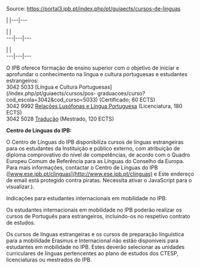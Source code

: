 Source: https://portal3.ipb.pt/index.php/pt/guiaects/cursos-de-linguas

| |---|---  
  
| |   
---|---|---  
  
| |   
---|---|---  
  
  

O IPB oferece formação de ensino superior com o objetivo de iniciar e
aprofundar o conhecimento na língua e cultura portuguesas e estudantes
estrangeiros:  
3042 5033 [Língua e Cultura Portuguesas](/index.php/pt/guiaects/cursos/pos-
graduacoes/curso?cod_escola=3042&cod_curso=5033) (Certificado; 60 ECTS)  
3042 9992 [Relações Lusófonas e Língua
Portuguesa](/index.php/pt/guiaects/cursos/licenciaturas/curso?cod_escola=3042&cod_curso=9992)
(Licenciatura, 180 ECTS)  
3042 5028
[Tradução](/index.php/pt/guiaects/cursos/mestrados/curso?cod_escola=3042&cod_curso=5028)
(Mestrado, 120 ECTS)

  
**Centro de Línguas do IPB:**  
  
O Centro de Línguas do IPB disponibiliza cursos de línguas estrangeiras para
os estudantes da Instituição e público externo, com atribuição de diploma
comprovativo do nível de competências, de acordo com o Quadro Europeu Comum de
Referência para as Línguas do Conselho da Europa. Para mais informações,
contactar o Centro de Línguas do IPB
([www.ese.ipb.pt/clinguas](http://www.ese.ipb.pt/clinguas) e Este endereço de
email está protegido contra piratas. Necessita ativar o JavaScript para o
visualizar.).

Indicações para estudantes internacionais em mobilidade no IPB:

Os estudantes internacionais em mobilidade no IPB poderão realizar os cursos
de Português para estrangeiros, incluindo-os no respetivo contrato de estudos.

Os cursos de línguas estrangeiras e os cursos de preparação linguística para a
mobilidade Erasmus e Internacional não estão disponíveis para estudantes em
mobilidade no IPB. Estes deverão selecionar as unidades curriculares de
línguas pertencentes ao plano de estudos dos CTESP, licenciaturas ou mestrados
do IPB.  
  
  
